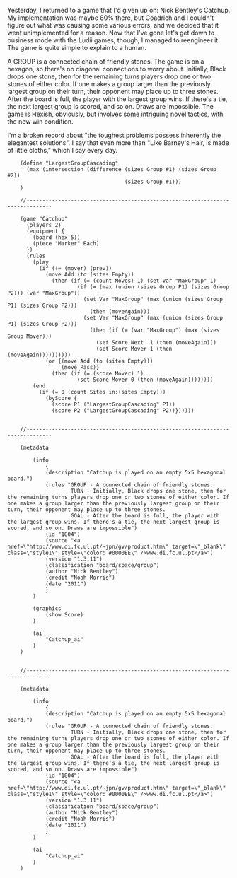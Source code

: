 Yesterday, I returned to a game that I'd given up on: Nick Bentley's Catchup. My implementation was maybe
80% there, but Goadrich and I couldn't figure out what was causing some various errors, and we decided that
it went unimplemented for a reason. Now that I've gone let's get down to business mode with the Ludii games, 
though, I managed to reengineer it. The game is quite simple to explain to a human.

A GROUP is a connected chain of friendly stones. The game is on a hexagon, so there's no diagonal connections
to worry about. Initially, Black drops one stone, then for the remaining turns players drop one or two 
stones of either color. If one makes a group larger than the previously largest group on their turn, 
their opponent may place up to three stones. After the board is full, the player with the largest group 
wins. If there's a tie, the next largest group is scored, and so on. Draws are impossible. The game is 
Hexish, obviously, but involves some intriguing novel tactics, with the new win condition.

I'm a broken record about "the toughest problems possess inherently the elegantest solutions". I say that
even more than "Like Barney's Hair, is made of little cloths," which I say every day.

		(define "LargestGroupCascading"
		  (max (intersection (difference (sizes Group #1) (sizes Group #2)) 
										 (sizes Group #1)))         
		)
		   
		//------------------------------------------------------------------------------
		   
		(game "Catchup" 
		  (players 2) 
		  (equipment { 
			(board (hex 5))
			(piece "Marker" Each) 
		  }) 
		  (rules
			(play 
			  (if (!= (mover) (prev)) 
				(move Add (to (sites Empty)) 
				  (then (if (= (count Moves) 1) (set Var "MaxGroup" 1) 
						  (if (= (max (union (sizes Group P1) (sizes Group P2))) (var "MaxGroup")) 
							(set Var "MaxGroup" (max (union (sizes Group P1) (sizes Group P2))) 
							  (then (moveAgain)))
							(set Var "MaxGroup" (max (union (sizes Group P1) (sizes Group P2))) 
							  (then (if (= (var "MaxGroup") (max (sizes Group Mover)))
								(set Score Next  1 (then (moveAgain)))
								(set Score Mover 1 (then (moveAgain))))))))))
				(or {(move Add (to (sites Empty)))
					 (move Pass)}
				  (then (if (= (score Mover) 1) 
						  (set Score Mover 0 (then (moveAgain))))))))        
			(end
			  (if (= 0 (count Sites in:(sites Empty)))
				(byScore {
				  (score P1 ("LargestGroupCascading" P1))
				  (score P2 ("LargestGroupCascading" P2))})))))


		//------------------------------------------------------------------------------

		(metadata 
			
			(info
				{
				(description "Catchup is played on an empty 5x5 hexagonal board.")
				(rules "GROUP - A connected chain of friendly stones.
						TURN - Initially, Black drops one stone, then for the remaining turns players drop one or two stones of either color. If one makes a group larger than the previously largest group on their turn, their opponent may place up to three stones.
						GOAL - After the board is full, the player with the largest group wins. If there's a tie, the next largest group is scored, and so on. Draws are impossible")
				(id "1804")
				(source "<a href=\"http://www.di.fc.ul.pt/~jpn/gv/product.htm\" target=\"_blank\" class=\"style1\" style=\"color: #0000EE\" />www.di.fc.ul.pt</a>")
				(version "1.3.11")
				(classification "board/space/group")
				(author "Nick Bentley")
				(credit "Noah Morris")
				(date "2011")
				}
			)
			
			(graphics
				(show Score)
			)
			
			(ai
				"Catchup_ai"
			)
		)


		//------------------------------------------------------------------------------

		(metadata 
			
			(info
				{
				(description "Catchup is played on an empty 5x5 hexagonal board.")
				(rules "GROUP - A connected chain of friendly stones.
						TURN - Initially, Black drops one stone, then for the remaining turns players drop one or two stones of either color. If one makes a group larger than the previously largest group on their turn, their opponent may place up to three stones.
						GOAL - After the board is full, the player with the largest group wins. If there's a tie, the next largest group is scored, and so on. Draws are impossible")
				(id "1804")
				(source "<a href=\"http://www.di.fc.ul.pt/~jpn/gv/product.htm\" target=\"_blank\" class=\"style1\" style=\"color: #0000EE\" />www.di.fc.ul.pt</a>")
				(version "1.3.11")
				(classification "board/space/group")
				(author "Nick Bentley")
				(credit "Noah Morris")
				(date "2011")
				}
			)
			
			(ai
				"Catchup_ai"
			)
		)


